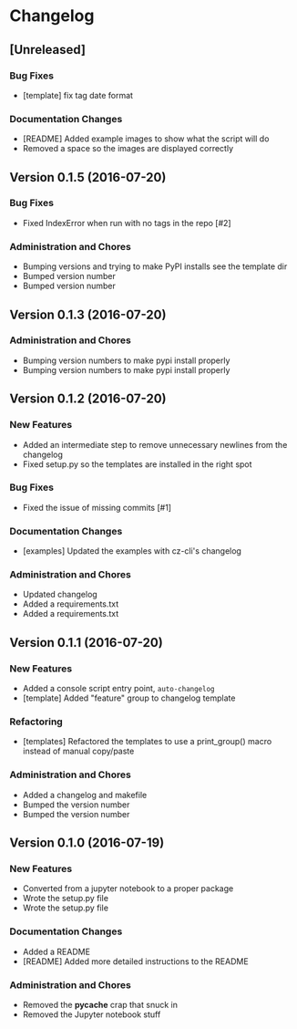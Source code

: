 # Changelog


## [Unreleased]


### Bug Fixes
- [template] fix tag date format




### Documentation Changes
- [README] Added example images to show what the script will do
- Removed a space so the images are displayed correctly





## Version 0.1.5 (2016-07-20)


### Bug Fixes
- Fixed IndexError when run with no tags in the repo [#2]





### Administration and Chores
- Bumping versions and trying to make PyPI installs see the template dir
- Bumped version number
- Bumped version number




## Version 0.1.3 (2016-07-20)






### Administration and Chores
- Bumping version numbers to make pypi install properly
- Bumping version numbers to make pypi install properly




## Version 0.1.2 (2016-07-20)

### New Features
- Added an intermediate step to remove unnecessary newlines from the changelog
- Fixed setup.py so the templates are installed in the right spot


### Bug Fixes
- Fixed the issue of missing commits [#1]




### Documentation Changes
- [examples] Updated the examples with cz-cli's changelog


### Administration and Chores
- Updated changelog
- Added a requirements.txt
- Added a requirements.txt




## Version 0.1.1 (2016-07-20)

### New Features
- Added a console script entry point, `auto-changelog`
- [template] Added "feature" group to changelog template



### Refactoring
- [templates] Refactored the templates to use a print_group() macro instead of manual copy/paste




### Administration and Chores
- Added a changelog and makefile
- Bumped the version number
- Bumped the version number




## Version 0.1.0 (2016-07-19)

### New Features
- Converted from a jupyter notebook to a proper package
- Wrote the setup.py file
- Wrote the setup.py file





### Documentation Changes
- Added a README
- [README] Added more detailed instructions to the README


### Administration and Chores
- Removed the __pycache__ crap that snuck in
- Removed the Jupyter notebook stuff




